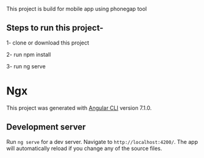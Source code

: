This project is build for mobile app using phonegap tool

## Steps to run this project-


1- clone or download this project

2- run npm install 

3- run ng serve

# Ngx

This project was generated with [Angular CLI](https://github.com/angular/angular-cli) version 7.1.0.

## Development server

Run `ng serve` for a dev server. Navigate to `http://localhost:4200/`. The app will automatically reload if you change any of the source files.
